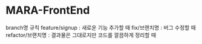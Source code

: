 # MARA-FrontEnd

branch명 규칙
feature/signup : 새로운 기능 추가할 때
fix/브랜치명 : 버그 수정할 때
refactor/브랜치명 : 결과물은 그대로지만 코드를 깔끔하게 정리할 때
